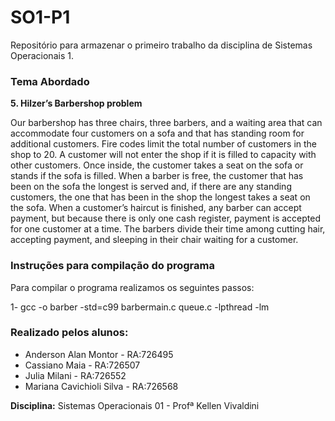 # SO1-P1
Repositório para armazenar o primeiro trabalho da disciplina de Sistemas Operacionais 1.

### Tema Abordado

**5. Hilzer’s Barbershop problem**

Our barbershop has three chairs, three barbers, and a waiting area that can accommodate four customers on a sofa and that has standing room for additional customers. Fire codes limit the total number of customers in the shop to 20. A customer will not enter the shop if it is filled to capacity with other customers. Once inside, the customer takes a seat on the sofa or stands if the sofa is filled. When a barber is free, the customer that has been on the sofa the longest is served and, if there are any standing customers, the one that has been in the shop the longest takes a seat on the sofa. When a customer’s haircut is finished, any barber can accept payment, but because there is only one cash register, payment is accepted for one customer at a time. The barbers divide their time among cutting hair, accepting payment, and sleeping in their chair waiting for a customer.

### Instruções para compilação do programa

Para compilar o programa realizamos os seguintes passos:

1- gcc -o barber -std=c99 barbermain.c queue.c -lpthread -lm

### Realizado pelos alunos:
* Anderson Alan Montor - RA:726495
* Cassiano Maia - RA:726507
* Julia Milani  - RA:726552
* Mariana Cavichioli Silva - RA:726568

**Disciplina:** Sistemas Operacionais 01 - Profª Kellen Vivaldini
